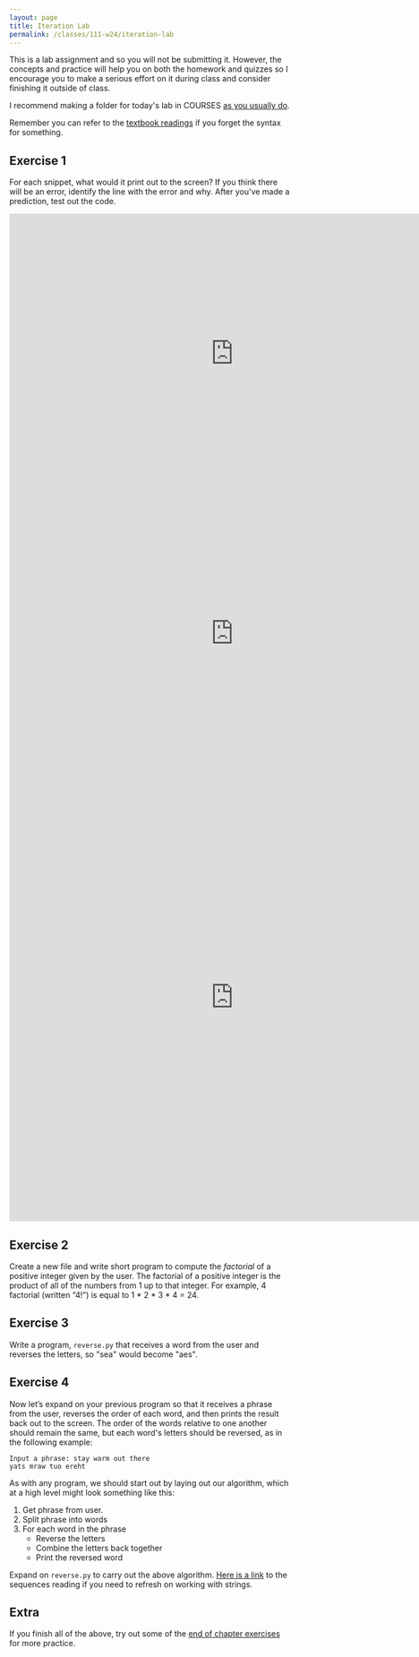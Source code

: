 ```yaml
---
layout: page
title: Iteration Lab 
permalink: /classes/111-w24/iteration-lab
---
```


This is a lab assignment and so you will not be submitting it.
However, the concepts and practice will help you on both the homework and quizzes so I encourage you to make a serious effort on it during class and consider finishing it outside of class.

I recommend making a folder for today's lab in COURSES [as you usually do](getting-started).

Remember you can refer to the [textbook readings](https://moodle.carleton.edu/mod/lti/view.php?id=905616) if you forget the syntax for something.


## Exercise 1
For each snippet, what would it print out to the screen? If you think there will be an error, identify the line with the error and why.
After you've made a prediction, test out the code.

<iframe width="800" height="500" frameborder="0" src="https://pythontutor.com/iframe-embed.html#code=for%20i%20in%20range%285,%200,%20-1%29%3A%0A%20%20%20%20print%28i%29&codeDivHeight=400&codeDivWidth=350&cumulative=false&curInstr=0&heapPrimitives=true&origin=opt-frontend.js&py=3&rawInputLstJSON=%5B%5D&textReferences=false"> </iframe>

<iframe width="800" height="500" frameborder="0" src="https://pythontutor.com/iframe-embed.html#code=for%20i%20in%20range%280%29%3A%0A%20%20%20%20print%28%22hi%22%29&codeDivHeight=400&codeDivWidth=350&cumulative=false&curInstr=0&heapPrimitives=true&origin=opt-frontend.js&py=3&rawInputLstJSON=%5B%5D&textReferences=false"> </iframe>

<iframe width="800" height="800" frameborder="0" src="https://pythontutor.com/iframe-embed.html#code=words%20%3D%20%5B'limitless',%20'knowledge',%20'provoking',%20'quadruple',%20'happiness'%5D%0Aj%20%3D%20-1%0Afor%20k%20in%20range%283,%200,%20-1%29%3A%0A%20%20%20%20print%28words%5Bk%5D%5Bj%5D,%20end%3D''%29%0A%20%20%20%20j%20%3D%20j%20-%201%0A%0Aprint%28%29&codeDivHeight=400&codeDivWidth=350&cumulative=false&curInstr=0&heapPrimitives=true&origin=opt-frontend.js&py=3&rawInputLstJSON=%5B%5D&textReferences=false"> </iframe>

## Exercise 2
Create a new file and write short program to compute the *factorial* of a positive integer given by the user. The factorial of a positive integer is the product of all of the numbers from 1 up to that integer. For example, 4 factorial (written “4!”) is equal to 1 * 2 * 3 * 4 = 24.

## Exercise 3
Write a program, `reverse.py` that receives a word from the user and reverses the letters, so "sea" would become "aes".

## Exercise 4
Now let’s expand on your previous program so that it receives a phrase from the user, reverses the order of each word, and then prints the result back out to the screen.
The order of the words relative to one another should remain the same, but each word's letters should be reversed, as in the following example:
```
Input a phrase: stay warm out there
yats mraw tuo ereht
```

As with any program, we should start out by laying out our algorithm, which at a high level might look something like this:
1. Get phrase from user.
2. Split phrase into words
3. For each word in the phrase
    * Reverse the letters
    * Combine the letters back together
    * Print the reversed word

Expand on `reverse.py` to carry out the above algorithm.
[Here is a link](https://moodle.carleton.edu/mod/lti/view.php?id=905590) to the sequences reading if you need to refresh on working with strings.

## Extra
If you finish all of the above, try out some of the [end of chapter exercises](https://moodle.carleton.edu/mod/lti/view.php?id=906151) for more practice.